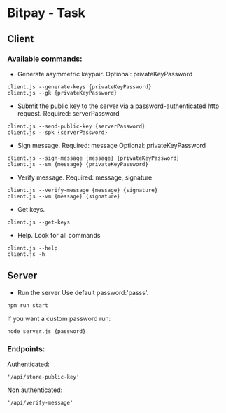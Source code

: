 Bitpay - Task
=======================

## Client

### Available commands:

* Generate asymmetric keypair.
Optional: privateKeyPassword

```
client.js --generate-keys {privateKeyPassword}
client.js --gk {privateKeyPassword}
```

* Submit the public key to the server via a password-authenticated http request.
Required: serverPassword
```
client.js --send-public-key {serverPassword}
client.js --spk {serverPassword}
```

* Sign message.
Required: message
Optional: privateKeyPassword
```
client.js --sign-message {message} {privateKeyPassword}
client.js --sm {message} {privateKeyPassword}
```

* Verify message.
Required: message, signature
```
client.js --verify-message {message} {signature}
client.js --vm {message} {signature}
```

* Get keys.
```
client.js --get-keys
```

* Help. Look for all commands
```
client.js --help
client.js -h
```

## Server

* Run the server
Use default password:'passs'.
```
npm run start
```

If you want a custom password run:
```
node server.js {password}
```

### Endpoints:

Authenticated:
```
'/api/store-public-key'
```

Non authenticated:
```
'/api/verify-message'
```
